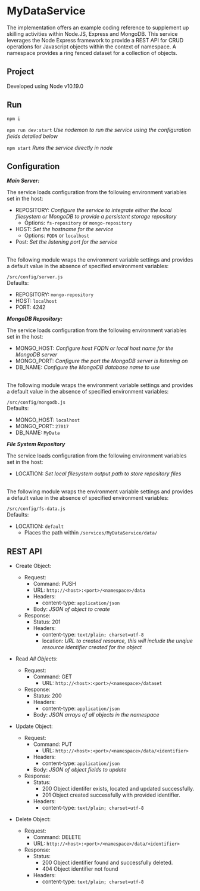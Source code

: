 # MyDataService

The implementation offers an example coding reference to supplement up skilling activities within Node.JS, Express and MongoDB.
This service leverages the Node Express framework to provide a REST API for CRUD operations for Javascript objects within the context of namespace.
A namespace provides a ring fenced dataset for a collection of objects.

## Project

Developed using Node v10.19.0

## Run

`npm i`

`npm run dev:start` _Use nodemon to run the service using the configuration fields detailed below_

`npm start` _Runs the service directly in node_

## Configuration

**_Main Server:_**

The service loads configuration from the following environment variables set in the host:

- REPOSITORY: _Configure the service to integrate either the local filesystem or MongoDB to provide a persistent storage repository_
  - Options: `fs-repository` or `mongo-repository`
- HOST: _Set the hostname for the service_
  - Options: `FQDN` or `localhost`
- Post: _Set the listening port for the service_

</br>
The following module wraps the environment variable settings and provides a default value in the absence of specified environment variables:

`/src/config/server.js`</br>
Defaults:

- REPOSITORY: `mongo-repository`
- HOST: `localhost`
- PORT: 4242

**_MongoDB Repository:_**

The service loads configuration from the following environment variables set in the host:

- MONGO\_HOST: _Configure host FQDN or local host name for the MongoDB server_
- MONGO\_PORT: _Configure the port the MongoDB server is listening on_
- DB\_NAME: _Configure the MongoDB database name to use_

</br>
The following module wraps the environment variable settings and provides a default value in the absence of specified environment variables:

`/src/config/mongodb.js`</br>
Defaults:

- MONGO\_HOST: `localhost`
- MONGO\_PORT: `27017`
- DB\_NAME: `MyData`

**_File System Repository_**

The service loads configuration from the following environment variables set in the host:

- LOCATION: _Set local filesystem output path to store repository files_

</br>
The following module wraps the environment variable settings and provides a default value in the absence of specified environment variables:

`/src/config/fs-data.js`</br>
Defaults:

- LOCATION: `default`
  - Places the path within `/services/MyDataService/data/`

## REST API

- Create Object:

  - Request:
    - Command: PUSH
    - URL: `http://<host>:<port>/<namespace>/data`
    - Headers:
      - content-type: `application/json`
    - Body: _JSON of object to create_
  - Response:
    - Status: 201
    - Headers:
      - content-type: `text/plain; charset=utf-8`
      - location: _URL to created resource, this will include the unqiue resource identifier created for the object_

- Read _All Objects_:

  - Request:
    - Command: GET
      - URL: `http://<host>:<port>/<namespace>/dataset`
  - Response:
    - Status: 200
    - Headers:
      - content-type: `application/json`
    - Body: _JSON arrays of all objects in the namespace_

- Update Object:

  - Request:
    - Command: PUT
      - URL: `http://<host>:<port>/<namespace>/data/<identifier>`
    - Headers:
      - content-type: `application/json`
    - Body: _JSON of object fields to update_
  - Response:
    - Status:
      - 200 Object identifer exists, located and updated successfully.
      - 201 Object created successfully with provided identifier.
    - Headers:
      - content-type: `text/plain; charset=utf-8`

- Delete Object:
  - Request:
    - Command: DELETE
    - URL: `http://<host>:<port>/<namespace>/data/<identifier>`
  - Response:
    - Status:
      - 200 Object identifier found and successfully deleted.
      - 404 Object identifier not found
    - Headers:
      - content-type: `text/plain; charset=utf-8`
